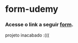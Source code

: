 # form-udemy
### Acesse o link a seguir [form](https://beatrizmoraes01.github.io/form-udemy/).

projeto inacabado :(((
